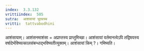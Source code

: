 ```yaml
---
index:  3.3.132
vrittiindex:  505
sutra:  आशसायां भूतवच्च
vritti:  tattvabodhini 
---
```


आशंसायाम्। आशंसनमाशंसा = अप्राप्तस्य प्राप्तुमिच्छा। आशंसायां वर्तमानत्वेऽपि तद्विषयस्य वर्षादेर्भविष्यत्कालसंबन्धाद्भविष्यतीत्युक्तम्। आशंसायां किम् ?। गमिष्यति। 

